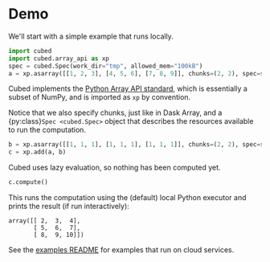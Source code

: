 # Demo

We'll start with a simple example that runs locally.

```python
import cubed
import cubed.array_api as xp
spec = cubed.Spec(work_dir="tmp", allowed_mem="100kB")
a = xp.asarray([[1, 2, 3], [4, 5, 6], [7, 8, 9]], chunks=(2, 2), spec=spec)
```

Cubed implements the [Python Array API standard](https://data-apis.org/array-api/latest/), which is essentially a subset of NumPy, and is imported as `xp` by convention.

Notice that we also specify chunks, just like in Dask Array, and a {py:class}`Spec <cubed.Spec>` object that describes the resources available to run the computation.

```python
b = xp.asarray([[1, 1, 1], [1, 1, 1], [1, 1, 1]], chunks=(2, 2), spec=spec)
c = xp.add(a, b)
```

Cubed uses lazy evaluation, so nothing has been computed yet.

```python
c.compute()
```

This runs the computation using the (default) local Python executor and prints the result (if run interactively):

```
array([[ 2,  3,  4],
       [ 5,  6,  7],
       [ 8,  9, 10]])
```

See the [examples README](https://github.com/tomwhite/cubed/tree/main/examples/README.md) for examples that run on cloud services.
